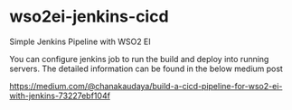 # wso2ei-jenkins-cicd
Simple Jenkins Pipeline with WSO2 EI

You can configure jenkins job to run the build and deploy into running servers. The detailed information can be found in the below medium post

https://medium.com/@chanakaudaya/build-a-cicd-pipeline-for-wso2-ei-with-jenkins-73227ebf104f

